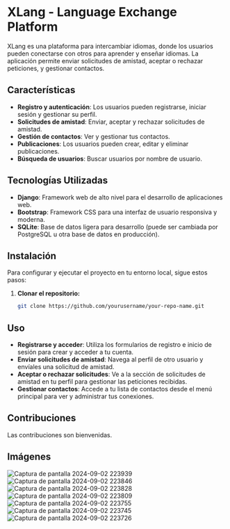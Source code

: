 # XLang - Language Exchange Platform

XLang es una plataforma para intercambiar idiomas, donde los usuarios pueden conectarse con otros para aprender y enseñar idiomas. La aplicación permite enviar solicitudes de amistad, aceptar o rechazar peticiones, y gestionar contactos.

## Características

- **Registro y autenticación**: Los usuarios pueden registrarse, iniciar sesión y gestionar su perfil.
- **Solicitudes de amistad**: Enviar, aceptar y rechazar solicitudes de amistad.
- **Gestión de contactos**: Ver y gestionar tus contactos.
- **Publicaciones**: Los usuarios pueden crear, editar y eliminar publicaciones.
- **Búsqueda de usuarios**: Buscar usuarios por nombre de usuario.

## Tecnologías Utilizadas

- **Django**: Framework web de alto nivel para el desarrollo de aplicaciones web.
- **Bootstrap**: Framework CSS para una interfaz de usuario responsiva y moderna.
- **SQLite**: Base de datos ligera para desarrollo (puede ser cambiada por PostgreSQL u otra base de datos en producción).

## Instalación

Para configurar y ejecutar el proyecto en tu entorno local, sigue estos pasos:

1. **Clonar el repositorio:**

   ```bash
   git clone https://github.com/yourusername/your-repo-name.git
## Uso
  - **Registrarse y acceder**: Utiliza los formularios de registro e inicio de sesión para crear y acceder a tu cuenta.
  - **Enviar solicitudes de amistad**: Navega al perfil de otro usuario y envíales una solicitud de amistad.
  - **Aceptar o rechazar solicitudes**: Ve a la sección de solicitudes de amistad en tu perfil para gestionar las peticiones recibidas.
  - **Gestionar contactos**: Accede a tu lista de contactos desde el menú principal para ver y administrar tus conexiones.
  
## Contribuciones
  Las contribuciones son bienvenidas.

## Imágenes
![Captura de pantalla 2024-09-02 223939](https://github.com/user-attachments/assets/ed8aa946-f46a-4a68-af34-3d2e64ad8954)
![Captura de pantalla 2024-09-02 223846](https://github.com/user-attachments/assets/a65d68af-fb5c-4b01-a27e-6706227c131f)
![Captura de pantalla 2024-09-02 223828](https://github.com/user-attachments/assets/b2d2f180-36fe-4dc3-baa1-671b17ef5e85)
![Captura de pantalla 2024-09-02 223809](https://github.com/user-attachments/assets/4559c801-d8ba-4501-8a8d-7adb6a45745c)
![Captura de pantalla 2024-09-02 223755](https://github.com/user-attachments/assets/df312abf-1185-4ab4-b06f-716980dd5b2a)
![Captura de pantalla 2024-09-02 223745](https://github.com/user-attachments/assets/129387db-d407-472e-9397-59287d5a817b)
![Captura de pantalla 2024-09-02 223726](https://github.com/user-attachments/assets/677cf1dd-870f-4ce2-b1f7-8e18c27d9da7)

